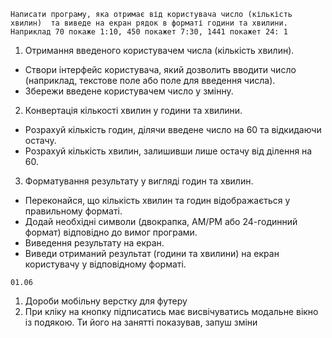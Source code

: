 <!-- Завдання -->
`Написати програму, яка отримає від користувача число (кількість хвилин)  та виведе на екран рядок в форматі години та хвилини.  Наприклад 70 покаже 1:10, 450 покажет 7:30, 1441 покажет 24: 1`

<!-- Реалізація: -->

1. Отримання введеного користувачем числа (кількість хвилин).

* Створи інтерфейс користувача, який дозволить вводити число (наприклад, текстове поле або поле для введення числа).
* Збережи введене користувачем число у змінну.

2.  Конвертація кількості хвилин у години та хвилини.
* Розрахуй кількість годин, ділячи введене число на 60 та відкидаючи остачу.
* Розрахуй кількість хвилин, залишивши лише остачу від ділення на 60.

3. Форматування результату у вигляді годин та хвилин.
* Переконайся, що кількість хвилин та годин відображається у правильному форматі.
* Додай необхідні символи (двокрапка, AM/PM або 24-годинний формат) відповідно до  вимог програми.
* Виведення результату на екран.
* Виведи отриманий результат (години та хвилини) на екран користувачу у відповідному форматі.

`01.06`
1. Дороби мобільну верстку для футеру
2. При кліку на кнопку підписатись має висвічуватись модальне вікно із подякою. Ти його на занятті показував, запуш зміни
